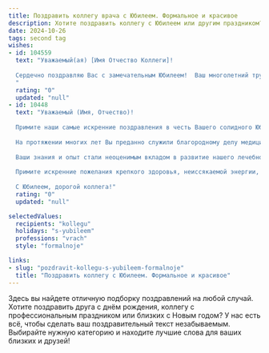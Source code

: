 ```yaml
---
title: Поздравить коллегу врача с Юбилеем. Формальное и красивое
description: Хотите поздравить коллегу с Юбилеем или другим праздником? Наш ИИ создаст незабываемое поздравление, а вы обязательно выделитесь среди других.  
date: 2024-10-26
tags: second tag
wishes:
- id: 104559
  text: "Уважаемый(ая) [Имя Отчество Коллеги]!
  
  Сердечно поздравляю Вас с замечательным Юбилеем!  Ваш многолетний труд и преданность профессии врача заслуживают глубокого уважения.  Желаю Вам крепкого здоровья, неиссякаемой энергии, профессиональных успехов и благополучия во всех сферах жизни. Пусть каждый день приносит Вам радость и удовлетворение от Вашей важной и благородной работы.  С юбилеем!
  "
  rating: "0"
  updated: "null"
- id: 10448
  text: "Уважаемый (Имя, Отчество)!
  
  Примите наши самые искренние поздравления в честь Вашего солидного Юбилея!
  
  На протяжении многих лет Вы преданно служили благородному делу медицины, даря людям здоровье и надежду. Ваша высокая квалификация, безупречный профессионализм и доброе сердце снискали Вам заслуженное уважение коллег и пациентов.
  
  Ваши знания и опыт стали неоценимым вкладом в развитие нашего лечебного учреждения. Благодаря Вашему самоотверженному труду, чуткому отношению к людям и непрерывным усилиям по профессиональному совершенствованию, в Вашем отделении создана доброжелательная и эффективная атмосфера, способствующая скорейшему выздоровлению больных.
  
  Примите искренние пожелания крепкого здоровья, неиссякаемой энергии, творческого вдохновения и дальнейших успехов в Вашей ответственной миссии. Пусть Ваш жизненный путь всегда сопровождают любовь и поддержка близких, а заслуженный авторитет и признание коллег придадут Вам сил и уверенности в Вашем благородном деле.
  
  С Юбилеем, дорогой коллега!"
  rating: "0"
  updated: "null"

selectedValues:
  recipients: "kollegu"
  holidays: "s-yubileem"
  professions: "vrach"
  style: "formalnoje"

links:
- slug: "pozdravit-kollegu-s-yubileem-formalnoje"
  title: "Поздравить коллегу с Юбилеем. Формальное и красивое"
---
```


Здесь вы найдете отличную подборку поздравлений на любой случай.
Хотите поздравить друга с днём рождения, коллегу с профессиональным праздником или близких с Новым годом? У нас есть всё, чтобы сделать ваш поздравительный текст незабываемым. Выбирайте нужную категорию и находите лучшие слова для ваших близких и друзей!

